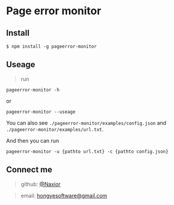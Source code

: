 # Page error monitor

## Install

```shell
$ npm install -g pageerror-monitor
```

## Useage

> run
```shell
pageerror-monitor -h
```
or
```shell
pageerror-monitor --useage
```

You can also see `./pageerror-monitor/examples/config.json` and `./pageerror-monitor/examples/url.txt`.

And then you can run
```shell
pageerror-monitor -u {pathto url.txt} -c {pathto config.json}
```

## Connect me

> github: [@Naxior](https://github.com/Naixor)

> email: hongyesoftware@gmail.com
